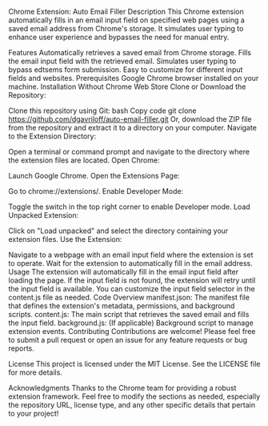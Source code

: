 Chrome Extension: Auto Email Filler
Description
This Chrome extension automatically fills in an email input field on specified web pages using a saved email address from Chrome's storage. It simulates user typing to enhance user experience and bypasses the need for manual entry.

Features
Automatically retrieves a saved email from Chrome storage.
Fills the email input field with the retrieved email.
Simulates user typing to bypass edtsems form submission.
Easy to customize for different input fields and websites.
Prerequisites
Google Chrome browser installed on your machine.
Installation
Without Chrome Web Store
Clone or Download the Repository:

Clone this repository using Git:
bash
Copy code
git clone https://github.com/dgavriloff/auto-email-filler.git
Or, download the ZIP file from the repository and extract it to a directory on your computer.
Navigate to the Extension Directory:

Open a terminal or command prompt and navigate to the directory where the extension files are located.
Open Chrome:

Launch Google Chrome.
Open the Extensions Page:

Go to chrome://extensions/.
Enable Developer Mode:

Toggle the switch in the top right corner to enable Developer mode.
Load Unpacked Extension:

Click on "Load unpacked" and select the directory containing your extension files.
Use the Extension:

Navigate to a webpage with an email input field where the extension is set to operate.
Wait for the extension to automatically fill in the email address.
Usage
The extension will automatically fill in the email input field after loading the page.
If the input field is not found, the extension will retry until the input field is available.
You can customize the input field selector in the content.js file as needed.
Code Overview
manifest.json: The manifest file that defines the extension's metadata, permissions, and background scripts.
content.js: The main script that retrieves the saved email and fills the input field.
background.js: (If applicable) Background script to manage extension events.
Contributing
Contributions are welcome! Please feel free to submit a pull request or open an issue for any feature requests or bug reports.

License
This project is licensed under the MIT License. See the LICENSE file for more details.

Acknowledgments
Thanks to the Chrome team for providing a robust extension framework.
Feel free to modify the sections as needed, especially the repository URL, license type, and any other specific details that pertain to your project!
